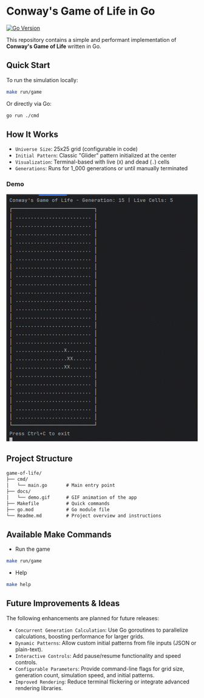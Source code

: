 # Conway's Game of Life in Go

[![Go Version](https://img.shields.io/badge/go-1.24-blue)](https://golang.org/dl/)

This repository contains a simple and performant implementation of **Conway's Game of Life** written in Go.

## Quick Start

To run the simulation locally:

```sh
make run/game
```

Or directly via Go:

```sh
go run ./cmd
```

## How It Works

- `Universe Size`: 25x25 grid (configurable in code)
- `Initial Pattern`: Classic "Glider" pattern initialized at the center
- `Visualization`: Terminal-based with live (`X`) and dead (`.`) cells
- `Generations`: Runs for 1_000 generations or until manually terminated

### Demo

![Conway's Game of Life Demo](docs/demo.gif)

## Project Structure
```
game-of-life/
├── cmd/
│   └── main.go       # Main entry point
├── docs/
│   └── demo.gif      # GIF animation of the app
├── Makefile          # Quick commands
├── go.mod            # Go module file
└── Readme.md         # Project overview and instructions
```

## Available Make Commands

- Run the game
```sh
make run/game
```

- Help
```sh
make help
```

## Future Improvements & Ideas
The following enhancements are planned for future releases:
- `Concurrent Generation Calculation`: Use Go goroutines to parallelize calculations, boosting performance for larger grids.
- `Dynamic Patterns`: Allow custom initial patterns from file inputs (JSON or plain-text).
- `Interactive Controls`: Add pause/resume functionality and speed controls.
- `Configurable Parameters`: Provide command-line flags for grid size, generation count, simulation speed, and initial patterns.
- `Improved Rendering`: Reduce terminal flickering or integrate advanced rendering libraries.
